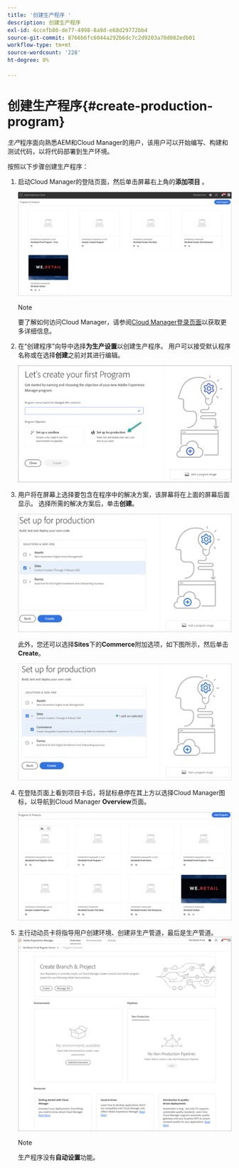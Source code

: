 ```yaml
---
title: '创建生产程序 '
description: 创建生产程序
exl-id: 4ccefb80-de77-4998-8a9d-e68d29772bb4
source-git-commit: 8766b6fc6044a292b6dc7c2d9203a70d082edb01
workflow-type: tm+mt
source-wordcount: '228'
ht-degree: 0%

---
```


# 创建生产程序{#create-production-program}

*生产*&#x200B;程序面向熟悉AEM和Cloud Manager的用户，该用户可以开始编写、构建和测试代码，以将代码部署到生产环境。

按照以下步骤创建生产程序：

1. 启动Cloud Manager的登陆页面，然后单击屏幕右上角的&#x200B;**添加项目** 。

   ![](assets/first_timelogin1.png)

   >[!NOTE]
   >要了解如何访问Cloud Manager，请参阅[Cloud Manager登录页面](/help/onboarding/what-is-required/navigate-to-cloud-manager.md)以获取更多详细信息。

1. 在“创建程序”向导中选择&#x200B;**为生产设置**&#x200B;以创建生产程序。 用户可以接受默认程序名称或在选择&#x200B;**创建**&#x200B;之前对其进行编辑。

   ![](assets/create-prod1.png)

1. 用户将在屏幕上选择要包含在程序中的解决方案，该屏幕将在上面的屏幕后面显示。 选择所需的解决方案后，单击&#x200B;**创建**。


   ![](assets/setup-prod-select.png)

   此外，您还可以选择&#x200B;**Sites**&#x200B;下的&#x200B;**Commerce**&#x200B;附加选项，如下图所示，然后单击&#x200B;**Create**。

   ![](assets/setup-prod-commerce.png)

1. 在登陆页面上看到项目卡后，将鼠标悬停在其上方以选择Cloud Manager图标，以导航到Cloud Manager **Overview**&#x200B;页面。

   ![](assets/set-up-prod4.png)

1. 主行动动员卡将指导用户创建环境、创建非生产管道，最后是生产管道。
   ![](assets/set-up-prod5.png)


   >[!NOTE]
   >生产程序没有&#x200B;**自动设置**&#x200B;功能。
